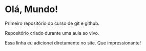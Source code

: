 # Olá, Mundo!
 Primeiro repositório do curso de git e github.

 Repositório criado durante uma aula ao vivo.

Essa linha eu adicionei diretamente no site. Que impressionante!

